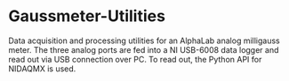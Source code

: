 # Gaussmeter-Utilities
Data acquisition and processing utilities for an AlphaLab analog milligauss meter. The three analog ports are fed into a NI USB-6008 data logger and read out via USB connection over PC. To read out, the Python API for NIDAQMX is used.
